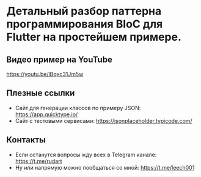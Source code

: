 # Детальный разбор паттерна программирования BloC для Flutter на простейшем примере.

## Видео пример на YouTube

https://youtu.be/lBqxc31Jm5w

## Плезные ссылки

- Сайт для генерации классов по примеру JSON: https://app.quicktype.io/
- Сайт с тестовыми сервисами: https://jsonplaceholder.typicode.com/

## Контакты

 - Если останутся вопросы жду всех в Telegram канале: https://t.me/rudart
 - Ну или напрямую можно пообщаться со мной: https://t.me/leech001

